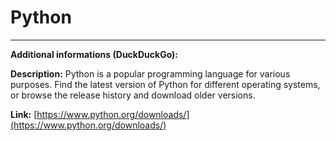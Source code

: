 # Python

---

**Additional informations (DuckDuckGo):**

**Description:** Python is a popular programming language for various purposes. Find the latest version of Python for different operating systems, or browse the release history and download older versions.

**Link:** [https://www.python.org/downloads/](https://www.python.org/downloads/)

